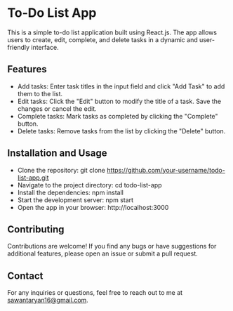 # To-Do List App

This is a simple to-do list application built using React.js. The app allows users to create, edit, complete, and delete tasks in a dynamic and user-friendly interface.

## Features

- Add tasks: Enter task titles in the input field and click "Add Task" to add them to the list.
- Edit tasks: Click the "Edit" button to modify the title of a task. Save the changes or cancel the edit.
- Complete tasks: Mark tasks as completed by clicking the "Complete" button.
- Delete tasks: Remove tasks from the list by clicking the "Delete" button.

## Installation and Usage

- Clone the repository:
   git clone https://github.com/your-username/todo-list-app.git
- Navigate to the project directory:
    cd todo-list-app
- Install the dependencies:
    npm install
- Start the development server:
    npm start
- Open the app in your browser:
    http://localhost:3000

## Contributing
Contributions are welcome! If you find any bugs or have suggestions for additional features, please open an issue or submit a pull request.

## Contact
For any inquiries or questions, feel free to reach out to me at sawantaryan16@gmail.com.
